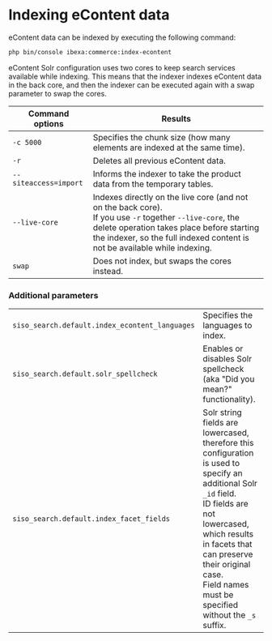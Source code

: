 # Indexing eContent data

eContent data can be indexed by executing the following command:

``` bash
php bin/console ibexa:commerce:index-econtent
```

eContent Solr configuration uses two cores to keep search services available while indexing.
This means that the indexer indexes eContent data in the back core,
and then the indexer can be executed again with a swap parameter to swap the cores.

|Command options|Results|
|--- |--- |
|`-c 5000`|Specifies the chunk size (how many elements are indexed at the same time).|
|`-r`|Deletes all previous eContent data.|
|`--siteaccess=import`|Informs the indexer to take the product data from the temporary tables.|
|`--live-core`|Indexes directly on the live core (and not on the back core).</br>If you use `-r` together `--live-core`, the delete operation takes place before starting the indexer, so the full indexed content is not be available while indexing.|
|`swap`|Does not index, but swaps the cores instead.|

### Additional parameters

|||
|--- |--- |
|`siso_search.default.index_econtent_languages`|Specifies the languages to index.|
|`siso_search.default.solr_spellcheck`|Enables or disables Solr spellcheck (aka "Did you mean?" functionality).|
|`siso_search.default.index_facet_fields`|Solr string fields are lowercased, therefore this configuration is used to specify an additional Solr `_id` field.</br>ID fields are not lowercased, which results in facets that can preserve their original case.</br>Field names must be specified without the `_s` suffix.|
